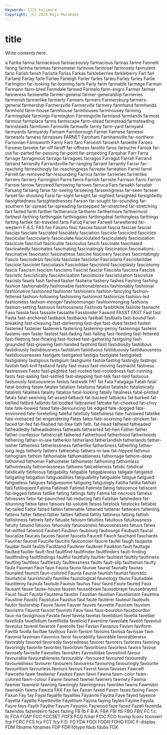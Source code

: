 ```yaml
---
Keywords: 1115 kojimura
Copyright: (C) 2024 Koji Murakami
---
```


# title

Write contents here.



a Farika
farina farinaceous farinaceously farinacious farinas farine Farinelli faring farinha farinhas
farinometer farinose farinosel farinosely farinulent fario Farish farish Farisita Fariss
Farkas farkleberries farkleberry Farl farl Farland Farlay farle Farlee Farleigh
Farler farles farleu Farley farley Farlie Farlington far-looking far-looming farls
Farly farm farmable farmage Farman Farmann farm-bred Farmdale farmed Farmelo
farm-engro Farmer farmer farmeress farmerette farmer-general farmer-generalship farmeries farmerish farmerlike
farmerly Farmers farmers Farmersburg farmers-general farmership Farmersville Farmerville farmery farmhand
farmhands farmhold farm-house farmhouse farmhouses farmhousey farming Farmingdale farmings Farmington
Farmingville farmland farmlands farmost farmout farmplace farms farmscape farm-stead farmstead
farmsteading farmsteads farmtown Farmville farmwife farmy farm-yard farmyard farmyards farmyardy
Farnam Farnborough Farner Farnese farnesol farnesols farness farnesses FARNET Farnham
Farnhamville far-northern Farnovian Farnsworth Farny Faro faro Faroeish faroeish faroelite
Faroes Faroese faroese far-off faroff far-offness farolito faros farouche Farouk
far-out far-parted far-passing far-point far-projecting Farquhar Farr Farra farrage farraginous
farrago farragoes farragos Farragut Farrah Farrand farrand farrandly Farrandsville far-ranging
farrant farrantly Farrar far-reaching farreachingly far-reachingness farreate farreation Farrel farrel
Farrell far-removed far-resounding Farrica farrier farrieries farrierlike farriers farriery Farrington
Farris farris Farrish farrisite Farrison Farro Farron Farrow farrow farrowed
farrowing farrows farruca Fars farsakh farsalah Farsang farsang farse far-seeing
farseeing farseeingness far-seen farseer farset far-shooting Farsi far-sight farsight far-sighted
farsighted farsightedly farsightedness farsightednesses Farson far-sought far-sounding far-southern far-spread far-spreading
farstepped far-stretched far-stretching fart farted farth farther fartherance fartherer farthermore
farthermost farthest farthing farthingale farthingales farthingdeal farthingless farthings farting fartlek
far-traveled farts Faruq Farver Farwell farweltered far-western F.A.S. FAS fas
Fasano fasc fasces fascet fascia fasciae fascial fascias fasciate fasciated
fasciately fasciation fascicle fascicled fascicles fascicular fascicularly fasciculate fasciculated fasciculately
fasciculation fascicule fasciculi fasciculite fasciculus fascili fascinate fascinated fascinatedly fascinates
fascinating fascinatingly fascination fascinations fascinative fascinator fascinatress fascine fascinery fascines
fascintatingly Fascio fasciodesis fasciola fasciolae fasciolar Fasciolaria Fasciolariidae fasciole fasciolet
fascioliasis Fasciolidae fascioloid fascioplasty fasciotomy fascis Fascism fascism fascisms Fascist
fascist Fascista fascista Fascisti fascistic fascistically fascisticization fascisticize fascistization fascistize
fascists fasels fash fashed fasher fasherie fashery fashes Fashing fashing
fashion fashionability fashionable fashionableness fashionably fashional fashionative fashioned fashioner fashioners
fashion-fancying fashion-fettered fashion-following fashioning fashionist fashionize fashion-led fashionless fashion-monger fashionmonger
fashionmonging fashions fashion-setting fashious fashiousness Fashoda fasibitikite fasinite fasnacht Faso
fasola fass fassaite fassalite Fassbinder Fassold FASST FAST Fast fast
Fasta fast-anchored fastback fastbacks fastball fastballs fast-bound fast-breaking fast-cleaving fast-darkening
fast-dye fast-dyed fasted fasten fastened fastener fasteners fastening fastening-penny fastenings
fastens fastens-een faster fastest fast-fading fast-falling fast-feeding fast-fettered fast-fleeting fast-flowing
fast-footed fast-gathering fastgoing fast-grounded fast-growing fast-handed fasthold fasti fastidiosity fastidious
fastidiously fastidiousness fastidium fastiduous fastiduously fastiduousness fastiduousnesses fastigate fastigated fastigia
fastigiate fastigiated fastigiately fastigious fastigium fastigiums fastiia fasting fastingly fastings
fastish fast-knit fastland fastly fast-mass fast-moving fastnacht fastness fastnesses Fasto
fast-plighted fast-rooted fast-rootedness fast-running fasts fast-sailing fast-settled fast-stepping fast-talk fast-tied
fastuous fastuously fastuousness fastus fastwalk FAT fat Fata Fatagaga Fatah
fatal fatal-boding fatale fatales fatalism fatalisms fatalist fatalistic fatalistically fatalists
fatalities fatality fatalize fatal-looking fatally fatalness fatal-plotted fatals fatal-seeming fat-assed
fatback fat-backed fatbacks fat-barked fat-bellied fatbird fatbirds fat-bodied fatbrained fatcake
fat-cheeked fat-choy fate fate-bowed fated fate-denouncing fat-edged fate-dogged fate-environed fate-foretelling
fateful fatefully fatefulness fate-furrowed fatelike fate-menaced fat-engendering Fates fates fate-scorning
fate-stricken fat-faced fat-fed fat-fleshed fat-free fath fath. fat-head fathead fatheaded
fatheadedly fatheadedness fatheads fathearted fat-hen Father father father-confessor fathercraft fathered
Fatherhood fatherhood fatherhoods fathering father-in-law fatherkin fatherland fatherlandish fatherlands father-lasher
fatherless fatherlessness fatherlike fatherliness fatherling father-long-legs fatherly fathers fathership fathers-in-law
fat-hipped fathmur fathogram fathom fathomable fathomableness fathomage fathom-deep fathomed fathomer
Fathometer fathometer fathoming fathomless fathomlessly fathomlessness fathoms faticableness fatidic fatidical
fatidically fatiferous fatigability fatigable fatigableness fatigate fatigated fatigating fatigation fatiguabilities
fatiguability fatiguable fatigue fatigued fatigueless fatigues fatiguesome fatiguing fatiguingly Fatiha
fatiha fatihah fatil fatiloquent Fatima Fatimah Fatimid Fatimite fating fatiscence
fatiscent fat-legged fatless fatlike fatling fatlings fatly Fatma fat-necrosis fatness
fatnesses fator fat-paunched fat-reducing fats Fatshan fatshedera fat-shunning fatsia fatso
fatsoes fat-soluble fatsos fatstock fatstocks fattable fat-tailed Fattal fatted fatten
fattenable fattened fattener fatteners fattening fattens fatter fattest fattier fatties
fattiest fattily fattiness fatting fattish fattishness fattrels fatty fatuate fatuism
fatuities fatuitous fatuitousness fatuity fatuoid fatuous fatuously fatuousness fatuousnesses fatuus
fatwa fat-witted fatwood Faubert Faubion faubourg faubourgs Faubush faucal faucalize
faucals fauces faucet faucets Faucett Fauch fauchard fauchards Faucher faucial
Faucille faucitis fauconnier faucre faufel faugh faujasite faujdar fauld faulds
Faulkland Faulkner faulkner Faulkton fault faultage faulted faulter fault-find faultfind
faultfinder faultfinders fault-finding faultfinding faultfindings faultful faultfully faultier faultiest faultily
faultiness faulting faultless faultlessly faultlessness faults fault-slip faultsman faulty faulx
Fauman Faun faun Fauna fauna faunae faunal faunally faunas faunated
faunch faun-colored Faunia Faunie faunish faunist faunistic faunistical faunistically faunlike
faunological faunology fauns Faunsdale fauntleroy faunula faunule Faunus faunus Faur
faurd Faure faured Faus fausant fause fause-house fausen faussebraie faussebraye
faussebrayed Faust faust Fausta Faustena fauster Faustian faustian Faustianism Faustina
Faustine Fausto Faustulus Faustus faut faute fauterer fauteuil fauteuils fautor
fautorship Fauve fauve Fauver fauves fauvette Fauvism fauvism fauvisms Fauvist
fauvist fauvists Faux faux faux-bourdon fauxbourdon faux-na favaginous Favata favel
favela favelas favelidium favella favellae favellidia favellidium favellilidia favelloid Faventine
faveolate faveoli faveoluli faveolus faverel faverole Faverolle favi Favian Favianus
Favien faviform Favilla favilla favillae favillous Favin favism favisms favissa
favissae favn Favonia favonian Favonius favor favorability favorable favorableness favorably
favored favoredly favoredness favorer favorers favoress favoring favoringly favorite favorites
favoritism favoritisms favorless favors favose favosely favosite Favosites favosites Favositidae
favositoid favour favourable favourableness favourably -favoured favoured favouredly favouredness favourer
favourers favouress favouring favouringly favourite favouritism favourless favours favous Favrot
favus favuses Fawcett Fawcette fawe fawkener Fawkes Fawn fawn Fawna
fawn-color fawn-colored fawn-colour Fawne fawned fawner fawners fawnery Fawnia fawnier
fawniest fawning fawningly fawningness fawnlike fawns Fawnskin fawnskin fawny Fawzia
FAX Fax fax Faxan faxed Faxen faxes faxing Faxon Faxun
Fay fay Fayal fayalite fayalites Fayanne Faydra Faye fayed fayence
Fayetta Fayette Fayetteville Fayettism Fayina faying fayles Fayme Fayola Fayre
fays Fayth Faythe Fayum Fayumic Faywood faze fazed Fazeli fazenda
fazendas fazendeiro fazes fazing FB fb F.B.A. FBA FBI fbi
FBO FBV FC f.c. fc FCA FCAP FCC FCCSET FCFS
FCG fchar FCIC FCO fcomp fconv fconvert fcp FCRC FCS
fcs FCT fcy F.D. FD FDA FDDI FDDIII FDHD FDIC
F-display FDM fdname fdnames FDP FDR fdtype fdub fdubs FDX
